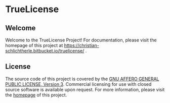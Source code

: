 # TrueLicense

## Welcome

Welcome to the TrueLicense Project!
For documentation, please visit the homepage of this project at
https://christian-schlichtherle.bitbucket.io/truelicense/ .

## License

The source code of this project is covered by the
[GNU AFFERO GENERAL PUBLIC LICENSE, Version 3](https://christian-schlichtherle.bitbucket.io/truelicense/license.html#GNU_AFFERO_GENERAL_PUBLIC_LICENSE_Version_3_19_November_2007).
Commercial licensing for use with closed source software is available upon
request.
For more information, please visit the [homepage](https://christian-schlichtherle.bitbucket.io/truelicense/) 
of this project.
